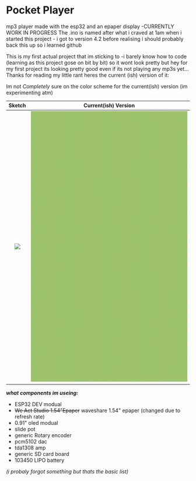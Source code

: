 # Pocket Player

mp3 player made with the esp32 and an epaper display -CURRENTLY WORK IN PROGRESS
The .ino is named after what i craved at 1am when i started this project - i got to version 4.2 before realising i should probably back this up so i learned github

This is my first actual project that im sticking to -i barely know how to code (learning as this project gose on bit by bit) so it wont look pretty but hey for my first project its looking pretty good even if its not playing any mp3s yet... Thanks for reading my little rant heres the current (ish) version of it:

Im not _Completely_ sure on the color scheme for the current(ish) version (im experimenting atm)

Sketch          |  Current(ish) Version
:-------------------------:|:-------------------------:
![](https://github.com/Fins42/Pocket-Player/blob/main/Images/mp32.jpg)  |  ![](https://github.com/Fins42/Mp3_Project/blob/main/Images/githubImg1.jpg)

**_what components im useing:_**

- ESP32 DEV modual
- ~~We Act Studio 1.54"Epaper~~ waveshare 1.54" epaper (changed due to refresh rate)
- 0.91" oled modual
- slide pot
- generic Rotary encoder
- pcm5102 dac
- tda1308 amp
- generic SD card board
- 103450 LIPO battery

_(i probaly forgot something but thats the basic list)_
